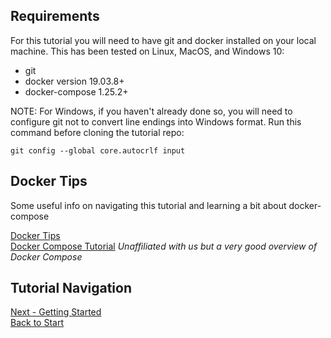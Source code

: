 ## Requirements

For this tutorial you will need to have git and docker installed on your local machine.  This has been tested on Linux, MacOS, and Windows 10:

- git
- docker version 19.03.8+
- docker-compose 1.25.2+

NOTE: For Windows, if you haven't already done so, you will need to configure git not to convert line endings into Windows format.  Run this command before cloning the tutorial repo:
```
git config --global core.autocrlf input
```

## Docker Tips
Some useful info on navigating this tutorial and learning a bit about docker-compose

[Docker Tips](docker_tips.md)  
[Docker Compose Tutorial](https://youtu.be/DX1T-PKHKhg) *Unaffiliated with us but a very good overview of Docker Compose*

## Tutorial Navigation
[Next - Getting Started](getting_started.md)  
[Back to Start](../README.md)
